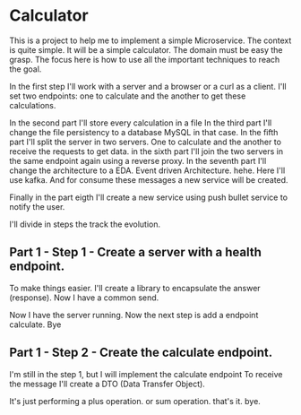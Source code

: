 # Calculator

This is a project to help me to implement a simple Microservice.
The context is quite simple. It will be a simple calculator. 
The domain must be easy the grasp. The focus here is how to use all the important
techniques to reach the goal.

In the first step I'll work with a server and a browser or a curl as a client.
I'll set two endpoints: one to calculate and the another to get these calculations.

In the second part I'll store every calculation in a file
In the third part I'll change the file persistency to a database MySQL in that case.
In the fifth part I'll split the server in two servers. One to calculate and the another
to receive the requests to get data.
in the sixth part I'll join the two servers in the same endpoint again using a reverse proxy.
In the seventh part I'll change the architecture to a EDA. Event driven Architecture. hehe. Here I'll use kafka. And for consume these messages a new service will be created.

Finally in the part eigth I'll create a new service using push bullet service to notify the user.

I'll divide in steps the track the evolution.

## Part 1 - Step 1 - Create a server with a health endpoint.

To make things easier. I'll create a library to encapsulate the answer (response).
Now I have a common send.

Now I have the server running. Now the next step is add a endpoint calculate. Bye


## Part 1 - Step 2 - Create the calculate endpoint.

I'm still in the step 1, but I will implement the calculate endpoint 
To receive the message I'll create a DTO (Data Transfer Object).

It's just performing a plus operation. or sum operation. that's it. bye.
